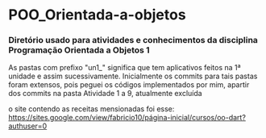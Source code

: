 # POO_Orientada-a-objetos
### Diretório usado para atividades e conhecimentos da disciplina Programação Orientada a Objetos 1

As pastas com prefixo "un1_" significa que tem aplicativos feitos na 1ª unidade e assim sucessivamente.
Inicialmente os commits para tais pastas foram extensos, pois peguei os códigos implementados por mim, apartir dos commits na pasta Atividade 1 a 9, atualmente excluída


o site contendo as receitas mensionadas foi esse: 
https://sites.google.com/view/fabricio10/página-inicial/cursos/oo-dart?authuser=0
